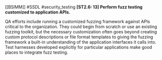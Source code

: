 [[BSIMM]] #SSDL #security_testing
**[ST2.6: 13] Perform fuzz testing customized to application APIs.**


QA efforts include running a customized fuzzing framework against APIs critical to the organization. They could begin from scratch or use an existing fuzzing toolkit, but the necessary customization often goes beyond creating custom protocol descriptions or file format templates to giving the fuzzing framework a built-in understanding of the application interfaces it calls into. Test harnesses developed explicitly for particular applications make good places to integrate fuzz testing.


